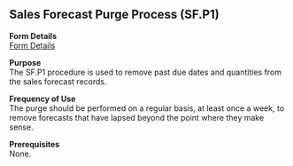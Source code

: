##  Sales Forecast Purge Process (SF.P1)

<PageHeader />

**Form Details**  
[ Form Details ](SF-P1-1/README.md)   

**Purpose**  
The SF.P1 procedure is used to remove past due dates and quantities from the
sales forecast records.

**Frequency of Use**  
The purge should be performed on a regular basis, at least once a week, to
remove forecasts that have lapsed beyond the point where they make sense.

**Prerequisites**  
None.

<badge text= "Version 8.10.57" vertical="middle" />

<PageFooter />